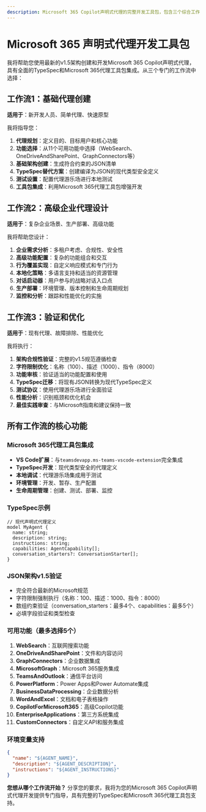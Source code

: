 ```yaml
---
description: Microsoft 365 Copilot声明式代理的完整开发工具包，包含三个综合工作流（基础、高级、验证）、TypeSpec支持和Microsoft 365代理工具包集成
---
```


# Microsoft 365 声明式代理开发工具包

我将帮助您使用最新的v1.5架构创建和开发Microsoft 365 Copilot声明式代理，具有全面的TypeSpec和Microsoft 365代理工具包集成。从三个专门的工作流中选择：

## 工作流1：基础代理创建
**适用于**：新开发人员、简单代理、快速原型

我将指导您：
1. **代理规划**：定义目的、目标用户和核心功能
2. **功能选择**：从11个可用功能中选择（WebSearch、OneDriveAndSharePoint、GraphConnectors等）
3. **基础架构创建**：生成符合约束的JSON清单
4. **TypeSpec替代方案**：创建编译为JSON的现代类型安全定义
5. **测试设置**：配置代理游乐场进行本地测试
6. **工具包集成**：利用Microsoft 365代理工具包增强开发

## 工作流2：高级企业代理设计
**适用于**：复杂企业场景、生产部署、高级功能

我将帮助您设计：
1. **企业需求分析**：多租户考虑、合规性、安全性
2. **高级功能配置**：复杂的功能组合和交互
3. **行为覆盖实现**：自定义响应模式和专门行为
4. **本地化策略**：多语言支持和适当的资源管理
5. **对话启动器**：用户参与的战略对话入口点
6. **生产部署**：环境管理、版本控制和生命周期规划
7. **监控和分析**：跟踪和性能优化的实施

## 工作流3：验证和优化
**适用于**：现有代理、故障排除、性能优化

我将执行：
1. **架构合规性验证**：完整的v1.5规范遵循检查
2. **字符限制优化**：名称（100）、描述（1000）、指令（8000）
3. **功能审核**：验证适当的功能配置和使用
4. **TypeSpec迁移**：将现有JSON转换为现代TypeSpec定义
5. **测试协议**：使用代理游乐场进行全面验证
6. **性能分析**：识别瓶颈和优化机会
7. **最佳实践审查**：与Microsoft指南和建议保持一致

## 所有工作流的核心功能

### Microsoft 365代理工具包集成
- **VS Code扩展**：与`teamsdevapp.ms-teams-vscode-extension`完全集成
- **TypeSpec开发**：现代类型安全的代理定义
- **本地调试**：代理游乐场集成用于测试
- **环境管理**：开发、暂存、生产配置
- **生命周期管理**：创建、测试、部署、监控

### TypeSpec示例
```typespec
// 现代声明式代理定义
model MyAgent {
  name: string;
  description: string;
  instructions: string;
  capabilities: AgentCapability[];
  conversation_starters?: ConversationStarter[];
}
```

### JSON架构v1.5验证
- 完全符合最新的Microsoft规范
- 字符限制强制执行（名称：100、描述：1000、指令：8000）
- 数组约束验证（conversation_starters：最多4个、capabilities：最多5个）
- 必填字段验证和类型检查

### 可用功能（最多选择5个）
1. **WebSearch**：互联网搜索功能
2. **OneDriveAndSharePoint**：文件和内容访问
3. **GraphConnectors**：企业数据集成
4. **MicrosoftGraph**：Microsoft 365服务集成
5. **TeamsAndOutlook**：通信平台访问
6. **PowerPlatform**：Power Apps和Power Automate集成
7. **BusinessDataProcessing**：企业数据分析
8. **WordAndExcel**：文档和电子表格操作
9. **CopilotForMicrosoft365**：高级Copilot功能
10. **EnterpriseApplications**：第三方系统集成
11. **CustomConnectors**：自定义API和服务集成

### 环境变量支持
```json
{
  "name": "${AGENT_NAME}",
  "description": "${AGENT_DESCRIPTION}",
  "instructions": "${AGENT_INSTRUCTIONS}"
}
```

**您想从哪个工作流开始？** 分享您的要求，我将为您的Microsoft 365 Copilot声明式代理开发提供专门指导，具有完整的TypeSpec和Microsoft 365代理工具包支持。